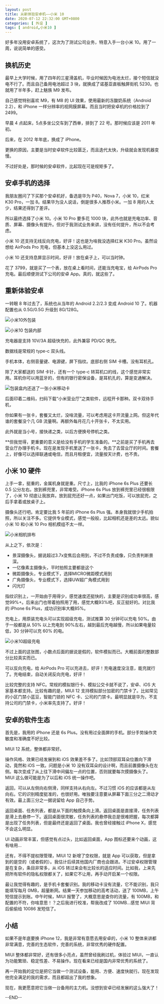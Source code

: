 ```yaml
---
layout: post
title: 从新体验安卓机——小米 10
date: 2020-07-12 22:32:00 GMT+0800
categories: [ 外设 ]
tags: [ android,小米10 ]
---
```


好多年没用安卓系统了，这次为了测试公司业务，特意入手一台小米 10。用了一周，说说简单的感受。

<!-- more -->

## 换机历史

最早上大学时候，用了四年的三星滑盖机，毕业时候因为电池太烂，接个短信就没电不行了。而且自己备用电池超过 3 块，就换成了诺基亚直板触屏街机 5230。也就用了半年多，赶上魅族 M9 发布。

自己感觉特别喜欢 M9，有 M8 的 UI 效果，使用最新的冻酸奶系统（Android 2.2），和 iPhone 一样分辨率的视网膜屏幕。而且当时把安卓机的价格拉到了 2499。

早晨 4 点起床，5点多坐公交车到了西单，排到了 22 号。那时候应该是 2011 年初。

后来，在 2012 年年底，换成了 iPhone。

更换的原因，主要是当时安卓软件比较匮乏，而且迭代太快，升级就会发现机器变慢。

不过好处是，那时候的安卓软件，比起现在可是规矩多了。

## 安卓手机的选择

我朋友圈问了下买那个安卓机好，备选是华为 P40，Nova 7，小米 10，红米 K30 Pro，一加 8。结果华为没人说话，倒是很多人推荐小米。一加 8 用的人太少，结果还得到了差评。

所以最终选择了小米 10。小米 10 Pro 要多花 1000 块，此外也就是充电功率、音质、屏幕、摄像头有提升。但对于我测试业务来讲，没有任何提升，所以不会考虑。

小米 10 还支持无线反向充电，好评！这也是为啥我没选择红米 K30 Pro。虽然设想给 AirPods Pro 充电，但基本上没这么用过。

小米 10 还支持息屏显示时间，好评！放在桌子上，可以当时钟。

花了 3799，就是买了一个表，放在桌上看时间，还能当充电宝，给 AirPods Pro 充电。最后顺便测试下公司的安卓 App。真的，就这些了。

## 重新体验安卓

一转眼 8 年过去了，系统也从当年的 Android 2.2/2.3 变成 Android 10 了。机器配置也从 0.5G/0.5G 升级到 8G/128G。

![小米10外包装](https://cdn1.yukapril.com/2020-07-12-mi10-1.jpg)

![小米10 包装内部](https://cdn1.yukapril.com/2020-07-12-mi10-2.jpg)

充电器是支持 10V/3A 超级快充的，此外兼容 PD/QC 快充。

数据线是常规的 type-c 双头线。

手机本体，右侧音量键、电源键，屏下指纹。底部右侧 SIM 卡槽。没有耳机孔。

除了大家都送的 SIM 卡针，还有一个 type-c 转耳机口的线，这个感觉非常实用。耳机你可以用蓝牙的，但有的银行密保设备，是耳机孔的，算是变通解决。

![包装盒内还送了一张小米移动卡](https://cdn1.yukapril.com/2020-07-12-mi10-3.jpg)

后面印着二维码，扫码下载“小米营业厅”之类软件，远程开卡那种。双卡双待手机，

你如果有一张卡，套餐又太烂，没啥流量，可以考虑用这卡开流量上网。但这年代谁的套餐没个几 GB 流量啊。再额外每月花几十开张卡，不太实用。

此外就是当小号，接快递之类，以后方便换号停机之类。

**但我觉得，更重要的意义是给没有手机的学生准备的。**之前是买了手机再去营业厅办理手机卡。现在是发现手机里送了一张卡，免去了去营业厅的时间。套餐上，好像可以选择联通或电信，而且月租便宜，流量按天计费，也不贵。

## 小米 10 硬件

上手一拿，挺重的，金属机身就是重。尺寸上，比我的 iPhone 6s Plus 还要长 0.5 公分左右。放到裤兜里，非常难受。iPhone 6s Plus 放到裤兜里已经很极限了，小米 10 彻底让我放弃。放到屁兜还好一点，如果出门吃饭，可以放屁兜，之后手拿着或放桌子上。

摄像头还行吧。肯定要比我 5 年前的 iPhone 6s Plus 强。本身我就很少手机拍照，所以关注不多。它提供专业模式，感觉一般般，比起相机还是差的太远。貌似小米 10 和小米 10 Pro 相机模组不太一样。

![小米相机排布](https://cdn1.yukapril.com/2020-07-12-mi10-4.jpg)

从上之下，依次是：

* 景深摄像头，据说超过3.7x变焦后会用到，不过不负责成像，只负责判断景深。
* 一亿像素主摄像头，平时拍照主要都是这个
* 微距摄像头，专业模式下，选择MICRO微距模式用到
* 广角摄像头，专业模式下，选择UW超广角模式用到
* 闪光灯

指纹识别上，一开始由于用得少，感觉速度还挺快的，主要是识别成功率很高，感觉99%+。后来出门也带着拍照用了用，感觉大概93%吧，反正挺好的。对比我的 iPhone 6s Plus，成功识别率大概85%。

充电上，用原装充电头可以实现超级充电，测试推算 30 分钟可以充电 50%。由于一般都是从 50% 以上充电到 90%左右，越到最后充电越慢，所以如果电量较低，30 分钟可以充 60% 的电。

![小米10超级充电](https://cdn1.yukapril.com/2020-07-12-mi10-5.jpg)

不过上面的这张图，小数点后面的据说是假的，软件模拟而已。大概前面的整数部分比较真实而已。

可以反向充电，给 AirPods Pro 可以充进去，好评！充电速度没注意，能充就行了。充电结束，自动关闭反向充电，好评！

比较完整的支持 NFC。常规的模拟银行卡、模拟公交卡就不说了，安卓、iOS 大家基本都支持。比较有趣的是，MIUI 12 支持模拟部分加密的门禁卡了。比如常见的小区门禁小蓝豆，智能门锁的 NFC
卡、公司的门禁卡。最明显就是华为，不支持公司的门禁卡，小米率先支持了。好评！

## 安卓的软件生态

首先是，我用的 iPhone 还是 6s Plus。没有用过全面屏的手机。部分手势操作灵敏度和准确度不好比较。

MIUI 12 系统，整体都非常好。

操作风格、效果已经发展到和 iOS 效果差不多了。比如顶部双耳朵位置向下滑动，竟然和 iOS 一致。问题是小米 10 没有双耳朵的设计啊，而且前置摄像头在左侧。每次变成了从上往下滑中间偏左一点的位置，否则就要每次摸摄像头了。MIUI
这么做可能是为了以后和 iOS 统一操作吧。

返回，可以从左侧向右侧滑，同样支持从右向左。不过习惯 iOS 的应该都是从左向右。它的识别精度挺准的，也很好用。唯独要注意要从屏幕下面三分之二滑动才有效。最上面三分之一据说留给 App 自己手势。

返回桌面、任务列表，都是从下面的触摸条向上滑。返回桌面是直接滑，任务列表是滑上去悬停一下。返回桌面很灵敏，任务列表的悬停我总是很难把握，每次都算是出现了任务列表，但是最终还是返回了桌面。我也曾经接触过 iPhone X，感觉不会这么明显。

UI 动画非常丰富，但感觉有点过头，比如返回桌面，App 图标还要来个动画，这有啥用...

还有，不得不提权限管理，MIUI 12 新增了空权限，就是 App 可以获取，但是拿到的是空的（或者假的）。我估计后续其他国内厂商也会跟进。不过安卓权限管理是在复杂，条目非常多，从 iOS 转过来会有比较长的适应时间。比如我，上来先把所有软件的隐私权限都关了，如果它不让用，再手动开启某一个权限。

最让我觉得有趣的，是手机卡套餐识别。我的移动卡没有流量，它不能识别，我只能填写每月 0MB，超量断网。结果一天参加移动的高考活动，送了 100MB，上午短信提示到账。中午时候，MIUI 报警了，大概意思是查你的流量，有 100MB，和配置的不符，你啥意思！？之后我进行校准，帮我改成了 100MB...感觉 MIUI 背后偷偷给 10086 发短信了。

## 小结

如果不是年底要换 iPhone 12，我是非常有意愿去用安卓的，小米 10 整体来讲都非常满意，完善的生态软件，完善的系统，非常优秀的硬件配置。

MIUI 整体都非常好，还有很多小亮点，虽然曾经我刷过机，体验过 MIUI，一直认为功能繁琐、稳定性差、不易操作。现在看来已经是国内非常优秀的系统了。

再一开始我的定位是把它当做一个测试设备，能用、方便、速度快就行。现在发现他完全满足的我的需求，而且都超出了我的想象。

现在，我更愿意把它当做一台备用的主力机。没想到安卓已经发展的这么强大了！

--END--
